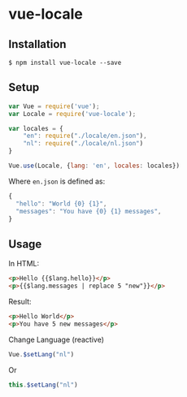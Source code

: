 # vue-locale

## Installation

`$ npm install vue-locale --save`

## Setup

```js
var Vue = require('vue');
var Locale = require('vue-locale');

var locales = {
    "en": require("./locale/en.json"),
    "nl": require("./locale/nl.json")
}

Vue.use(Locale, {lang: 'en', locales: locales})
```

Where `en.json` is defined as:

```js
{
  "hello": "World {0} {1}",
  "messages": "You have {0} {1} messages",
}
```


## Usage

In HTML:

```html
<p>Hello {{$lang.hello}}</p>
<p>{{$lang.messages | replace 5 "new"}}</p>
```

Result:

```html
<p>Hello World</p>
<p>You have 5 new messages</p>
```


Change Language (reactive)
```js
Vue.$setLang("nl")
```
Or
```js
this.$setLang("nl")
```
